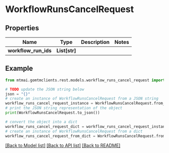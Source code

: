 # WorkflowRunsCancelRequest


## Properties

Name | Type | Description | Notes
------------ | ------------- | ------------- | -------------
**workflow_run_ids** | **List[str]** |  | 

## Example

```python
from mtmai.gomtmclients.rest.models.workflow_runs_cancel_request import WorkflowRunsCancelRequest

# TODO update the JSON string below
json = "{}"
# create an instance of WorkflowRunsCancelRequest from a JSON string
workflow_runs_cancel_request_instance = WorkflowRunsCancelRequest.from_json(json)
# print the JSON string representation of the object
print(WorkflowRunsCancelRequest.to_json())

# convert the object into a dict
workflow_runs_cancel_request_dict = workflow_runs_cancel_request_instance.to_dict()
# create an instance of WorkflowRunsCancelRequest from a dict
workflow_runs_cancel_request_from_dict = WorkflowRunsCancelRequest.from_dict(workflow_runs_cancel_request_dict)
```
[[Back to Model list]](../README.md#documentation-for-models) [[Back to API list]](../README.md#documentation-for-api-endpoints) [[Back to README]](../README.md)


